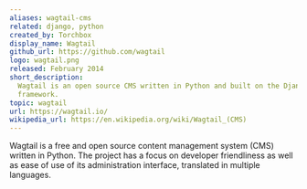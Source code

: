 ```yaml
---
aliases: wagtail-cms
related: django, python
created_by: Torchbox
display_name: Wagtail
github_url: https://github.com/wagtail
logo: wagtail.png
released: February 2014
short_description:
  Wagtail is an open source CMS written in Python and built on the Django web
  framework.
topic: wagtail
url: https://wagtail.io/
wikipedia_url: https://en.wikipedia.org/wiki/Wagtail_(CMS)
---
```


Wagtail is a free and open source content management system (CMS) written in
Python. The project has a focus on developer friendliness as well as ease of use
of its administration interface, translated in multiple languages.
